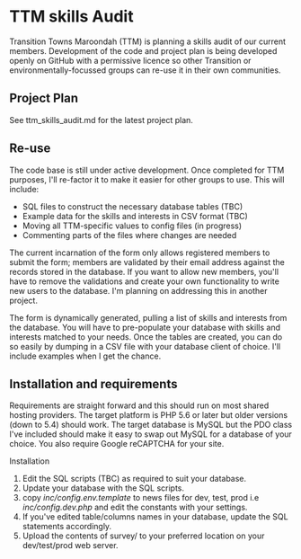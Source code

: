 # TTM skills Audit

Transition Towns Maroondah (TTM) is planning a skills audit of our current members. Development of the code and project plan is being developed openly on GitHub with a permissive licence so other Transition or environmentally-focussed groups can re-use it in their own communities.

## Project Plan

See ttm_skills_audit.md for the latest project plan.

## Re-use

The code base is still under active development. Once completed for TTM purposes, I'll re-factor it to make it easier for other groups to use. This will include:

* SQL files to construct the necessary database tables (TBC)
* Example data for the skills and interests in CSV format (TBC)
* Moving all TTM-specific values to config files (in progress)
* Commenting parts of the files where changes are needed

The current incarnation of the form only allows registered members to submit the form; members are validated by their email address against the records stored in the database. If you want to allow new members, you'll have to remove the validations and create your own functionality to write new users to the database. I'm planning on addressing this in another project.

The form is dynamically generated, pulling a list of skills and interests from the database. You will have to pre-populate your database with skills and interests matched to your needs. Once the tables are created, you can do so easily by dumping in a CSV file with your database client of choice. I'll include examples when I get the chance.

## Installation and requirements

Requirements are straight forward and this should run on most shared hosting providers. The target platform is PHP 5.6 or later but older versions (down to 5.4) should work. The target database is MySQL but the PDO class I've included should make it easy to swap out MySQL for a database of your choice. You also require Google reCAPTCHA for your site.

Installation

1. Edit the SQL scripts (TBC) as required to suit your database.
2. Update your database with the SQL scripts.
3. copy _inc/config.env.template_ to news files for dev, test, prod i.e _inc/config.dev.php_ and edit the constants with your settings.
4. If you've edited table/columns names in your database, update the SQL statements accordingly.
5. Upload the contents of survey/ to your preferred location on your dev/test/prod web server.

